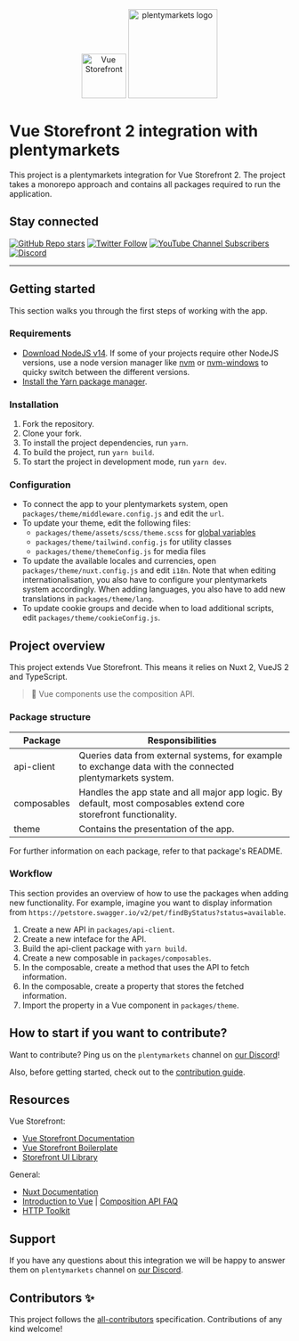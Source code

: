 <div align="center">
  <img src="https://user-images.githubusercontent.com/1626923/137092657-fb398d20-b592-4661-a1f9-4135db0b61d5.png" alt="Vue Storefront" height="80px" />

  <img src="https://cdn01.plentymarkets.com/avw8j9fg70hi/frontend/website_plentycom/plenty_Logos/plentymarkets/plentymarkets_Claim_RGB.png" alt="plentymarkets logo" height="160px" />
</div>

# Vue Storefront 2 integration with plentymarkets

This project is a plentymarkets integration for Vue Storefront 2. The project takes a monorepo approach and contains all packages required to run the application.

## Stay connected

[![GitHub Repo stars](https://img.shields.io/github/stars/vuestorefront/vue-storefront?style=social)](https://github.com/vuestorefront/vue-storefront)
[![Twitter Follow](https://img.shields.io/twitter/follow/vuestorefront?style=social)](https://twitter.com/vuestorefront)
[![YouTube Channel Subscribers](https://img.shields.io/youtube/channel/subscribers/UCkm1F3Cglty3CE1QwKQUhhg?style=social)](https://www.youtube.com/c/VueStorefront)
[![Discord](https://img.shields.io/discord/770285988244750366?label=join%20discord&logo=Discord&logoColor=white)](https://discord.vuestorefront.io)

------

<!-- ALL-CONTRIBUTORS-BADGE:START - Do not remove or modify this section -->
<!-- ALL-CONTRIBUTORS-BADGE:END -->

## Getting started

This section walks you through the first steps of working with the app.

### Requirements

* [Download NodeJS v14](https://nodejs.org/en/download/releases). If some of your projects require other NodeJS versions, use a node version manager like [nvm](https://github.com/nvm-sh/nvm) or [nvm-windows](https://github.com/coreybutler/nvm-windows) to quicky switch between the different versions.
* [Install the Yarn package manager](https://yarnpkg.com/getting-started/install).

### Installation

1. Fork the repository.
2. Clone your fork.
3. To install the project dependencies, run `yarn`.
4. To build the project, run `yarn build`.
5. To start the project in development mode, run `yarn dev`.

### Configuration

* To connect the app to your plentymarkets system, open `packages/theme/middleware.config.js` and edit the `url`.
* To update your theme, edit the following files:
  * `packages/theme/assets/scss/theme.scss` for [global variables](https://docs.storefrontui.io/v1/?path=/docs/getting-started-development-guide-css-customization--page#global-variables)
  * `packages/theme/tailwind.config.js` for utility classes
  * `packages/theme/themeConfig.js` for media files
* To update the available locales and currencies, open `packages/theme/nuxt.config.js` and edit `i18n`. Note that when editing internationalisation, you also have to configure your plentymarkets system accordingly. When adding languages, you also have to add new translations in `packages/theme/lang`.
* To update cookie groups and decide when to load additional scripts, edit `packages/theme/cookieConfig.js`.

<!-- ### Publishing the project (TBA) -->

## Project overview

This project extends Vue Storefront. This means it relies on Nuxt 2, VueJS 2 and TypeScript.

> :notebook: Vue components use the composition API.

### Package structure

| Package | Responsibilities |
|---------|------------------|
| api-client | Queries data from external systems, for example to exchange data with the connected plentymarkets system. |
| composables | Handles the app state and all major app logic. By default, most composables extend core storefront functionality. |
| theme | Contains the presentation of the app. |

For further information on each package, refer to that package's README.

### Workflow

This section provides an overview of how to use the packages when adding new functionality. For example, imagine you want to display information from `https://petstore.swagger.io/v2/pet/findByStatus?status=available`.

1. Create a new API in `packages/api-client`.
2. Create a new inteface for the API.
3. Build the api-client package with `yarn build`.
4. Create a new composable in `packages/composables`.
5. In the composable, create a method that uses the API to fetch information.
6. In the composable, create a property that stores the fetched information.
7. Import the property in a Vue component in `packages/theme`.

## How to start if you want to contribute?

Want to contribute? Ping us on the `plentymarkets` channel on [our Discord](https://discord.vuestorefront.io)!

Also, before getting started, check out to the [contribution guide](./CONTRIBUTING.md).

## Resources

Vue Storefront:

<!-- * [plentymarkets integration Documentation](https://docs.vuestorefront.io/plentymarkets) -->
* [Vue Storefront Documentation](https://docs.vuestorefront.io/v2/)
* [Vue Storefront Boilerplate](https://github.com/vuestorefront/ecommerce-integration-boilerplate)
* [Storefront UI Library](https://docs.storefrontui.io/v1/?path=/docs/welcome--page)

General:

* [Nuxt Documentation](https://nuxtjs.org/docs/get-started/installation)
* [Introduction to Vue](https://vuejs.org/guide/introduction.html) | [Composition API FAQ](https://vuejs.org/guide/extras/composition-api-faq.html)
* [HTTP Toolkit](https://httptoolkit.tech)

## Support

If you have any questions about this integration we will be happy to answer them on `plentymarkets` channel on [our Discord](discord.vuestorefront.io).

## Contributors ✨

<!-- ALL-CONTRIBUTORS-LIST:START - Do not remove or modify this section -->

<!-- ALL-CONTRIBUTORS-LIST:END -->

This project follows the [all-contributors](https://github.com/all-contributors/all-contributors) specification. Contributions of any kind welcome!
